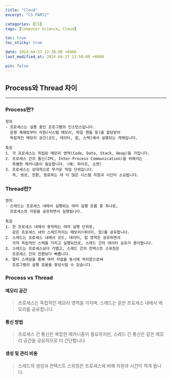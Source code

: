 ```yaml
---
title: "Cloud"
excerpt: "CS PART2"

categories: [CS]
tags: [Computer Science, Cloud]

toc: true
toc_sticky: true

date: 2024-04-27 12:30:00 +0800
last_modified_at: 2024-04-27 12:50:00 +0800

pin: false
---
```

## Process와 Thread 차이
---

### Process란?
```
정의 
- 프로세스는 실행 중인 프로그램의 인스턴스입니다. 
  운영 체제로부터 자원(시스템 메모리, 파일 핸들 등)을 할당받아 
  독립적인 메모리 공간(코드, 데이터, 힙, 스택)에서 실행되는 개체입니다.

특징
1. 각 프로세스는 독립된 메모리 영역(Code, Data, Stack, Heap)을 가집니다.
2. 프로세스 간의 통신(IPC, Inter-Process Communication)을 위해서는 
   특별한 메커니즘이 필요합니다. (예: 파이프, 소켓)
3. 프로세스는 상대적으로 무거운 작업 단위입니다. 
   즉, 생성, 전환, 종료하는 데 더 많은 시스템 자원과 시간이 소요됩니다.
```

### Thread란?
```
정의
- 스레드는 프로세스 내에서 실행되는 여러 실행 흐름 중 하나로, 
  프로세스의 자원을 공유하면서 실행됩니다.

특징
1. 한 프로세스 내에서 동작하는 여러 실행 단위로, 
   같은 프로세스 내의 스레드끼리는 메모리(데이터, 힙)를 공유합니다.
2. 스레드는 프로세스 내에서 코드, 데이터, 힙 영역은 공유하면서 
   각자 독립적인 스택을 가지고 실행되므로, 스레드 간의 데이터 공유가 용이합니다.
3. 스레드는 프로세스보다 가볍고, 스레드 간의 컨텍스트 스위칭은 
   프로세스 간의 전환보다 빠릅니다.
4. 멀티 스레딩을 통해 여러 작업을 동시에 처리함으로써 
   프로그램의 실행 효율을 향상시킬 수 있습니다.
```

### Process vs Thread

#### 메모리 공간
>프로세스는 독립적인 메모리 영역을 가지며, 
  스레드는 같은 프로세스 내에서 메모리를 공유합니다.

#### 통신 방법
>프로세스 간 통신은 복잡한 메커니즘이 필요하지만, 
  스레드 간 통신은 같은 메모리 공간을 공유하므로 더 간단합니다.

#### 생성 및 관리 비용
>스레드의 생성과 컨텍스트 스위칭은 프로세스에 비해 자원과 시간이 적게 듭니다.
